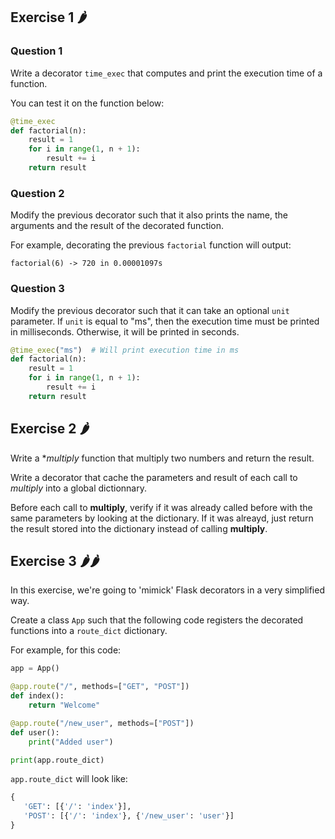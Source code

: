 ## Exercise 1 🌶

### Question 1

Write a decorator ```time_exec``` that computes and print the execution time of a function.

You can test it on the function below:

```py
@time_exec
def factorial(n):
    result = 1
    for i in range(1, n + 1):
        result += i
    return result
```

### Question 2

Modify the previous decorator such that it also prints the name, the arguments and the result of the decorated function.

For example, decorating the previous ```factorial``` function will output:

```
factorial(6) -> 720 in 0.00001097s
```


### Question 3

Modify the previous decorator such that it can take an optional ```unit``` parameter. If ```unit``` is equal to "ms", then the execution time must be printed in milliseconds. Otherwise, it will be printed in seconds.

```py
@time_exec("ms")  # Will print execution time in ms
def factorial(n):
    result = 1
    for i in range(1, n + 1):
        result += i
    return result
```

## Exercise 2 🌶


Write a **multiply* function that multiply two numbers and return the result.

Write a decorator that cache the parameters and result of each call to *multiply* into a global dictionnary.

Before each call to **multiply**, verify if it was already called before with the same parameters by looking at the dictionary. If it was alreayd, just return the result stored into the dictionary instead of calling **multiply**.

## Exercise 3 🌶🌶

In this exercise, we're going to 'mimick' Flask decorators in a very simplified way.

Create a class ```App``` such that the following code registers the decorated functions into
a ```route_dict``` dictionary.

For example, for this code:
```py
app = App()

@app.route("/", methods=["GET", "POST"])
def index():
    return "Welcome"

@app.route("/new_user", methods=["POST"])
def user():
    print("Added user")

print(app.route_dict)
```

```app.route_dict``` will look like:

```py
{
   'GET': [{'/': 'index'}],
   'POST': [{'/': 'index'}, {'/new_user': 'user'}]
}
```





